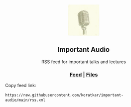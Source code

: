 <div align="center">
  <img src="https://raw.githubusercontent.com/koratkar/important-audio/main/files/logo.jpeg" alt="Important Audio logo" width="100" height="100">
  
  <h2>Important Audio</h2>
  RSS feed for important talks and lectures
  <h3>
    
[Feed](https://raw.githubusercontent.com/koratkar/important-audio/main/rss.xml) | [Files](https://github.com/koratkar/important-audio/tree/main/files)  
  
  </h3>

  

</div>

Copy feed link:

```
https://raw.githubusercontent.com/koratkar/important-audio/main/rss.xml
```
